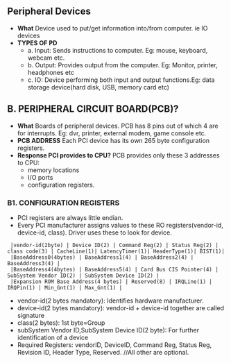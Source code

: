 ## Peripheral Devices
- **What** Device used to put/get information into/from computer. ie IO devices
- **TYPES OF PD** 
  - a. Input: Sends instructions to computer. Eg: mouse, keyboard, webcam etc.
  - b. Output: Provides output from the computer. Eg: Monitor, printer, headphones etc
  - c. IO: Device performing both input and output functions.Eg: data storage device(hard disk, USB, memory card etc)
  
  
## B. PERIPHERAL CIRCUIT BOARD(PCB)?
- **What** Boards of peripheral devices. PCB has 8 pins out of which 4 are for interrupts. Eg: dvr, printer, external modem, game console etc.  
- **PCB ADDRESS** Each PCI device has its own 265 byte configuration registers.
- **Response PCI provides to CPU?** PCB provides only these 3 addresses to CPU: 
  - memory locations
  - I/O ports
  - configuration registers. 
  
### B1. CONFIGURATION REGISTERS
- PCI registers are always little endian.
- Every PCI manufacturer assigns values to these RO registers(vendor-id, device-id, class). Driver uses these to look for device.
```
 |vendor-id(2byte) | Device ID(2) | Command Reg(2) | Status Reg(2) | class code(3) | CacheLine(1)| LatencyTimer(1)| HeaderType(1)| BIST(1)|
 |BaseAddress0(4bytes) | BaseAddress1(4) | BaseAddress2(4) | BaseAddress3(4) | 
 |BaseAddress4(4bytes) | BaseAddress5(4) | Card Bus CIS Pointer(4) | SubSystem Vendor ID(2) | SubSystem Device ID(2) | 
 |Expansion ROM Base Address(4 bytes) | Reserved(8) | IRQLine(1) | IRQPin(1) | Min_Gnt(1) | Max_Gnt(1) |
``` 
- vendor-id(2 bytes mandatory): Identifies hardware manufacturer.
- device-id(2 bytes mandatory): vendor-id + device-id together are called signature
- class(2 bytes): 1st byte=Group
- subSystem Vendor ID,SubSystem Device ID(2 byte): For further identification of a device
- Required Registers: vendorID, DeviceID, Command Reg, Status Reg, Revision ID, Header Type, Reserved.      //All other are optional.
